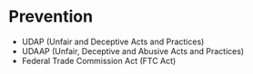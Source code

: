 # Prevention

- UDAP (Unfair and Deceptive Acts and Practices)
- UDAAP (Unfair, Deceptive and Abusive Acts and Practices)
- Federal Trade Commission Act (FTC Act)